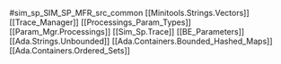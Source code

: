#sim_sp_SIM_SP_MFR_src_common
[[Minitools.Strings.Vectors]]
[[Trace_Manager]]
[[Processings_Param_Types]]
[[Param_Mgr.Processings]]
[[Sim_Sp.Trace]]
[[BE_Parameters]]
[[Ada.Strings.Unbounded]]
[[Ada.Containers.Bounded_Hashed_Maps]]
[[Ada.Containers.Ordered_Sets]]
